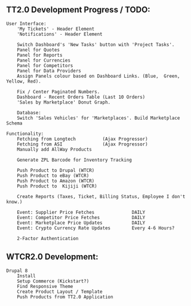TT2.0 Development Progress / TODO:
-------------------------------------------------------------------------------
    User Interface:
        'My Tickets' - Header Element
        'Notifications' - Header Element
        
        Switch Dashboard's 'New Tasks' button with 'Project Tasks'.
        Panel for Quotes
        Panel for Reports
        Panel for Currencies
        Panel for Competitors
        Panel for Data Providers    
        Assign Panels colour based on Dashboard Links. (Blue,  Green, Yellow, Red).
        
        Fix / Center Paginated Numbers.
        Dashboard - Recent Orders Table (Last 10 Orders)
        'Sales by Marketplace' Donut Graph.       

        Database:
        Switch 'Sales Vehicles' for 'Marketplaces'. Build Marketplace Schema

    Functionality:
        Fetching from Longtech          (Ajax Progressor)
        Fetching from ASI               (Ajax Progressor)
        Manually add AllWay Products    

        Generate ZPL Barcode for Inventory Tracking
        
        Push Product to Drupal (WTCR)
        Push Product to eBay (WTCR)
        Push Product to Amazon (WTCR)
        Push Product to  Kijiji (WTCR)

        Create Reports (Taxes, Ticket, Billing Status, Employee I don't know.)

        Event: Supplier Price Fetches              DAILY
        Event: Competitor Price Fetches            DAILY
        Event: Marketplace Price Updates           DAILY
        Event: Crypto Currency Rate Updates        Every 4-6 Hours?
        
        2-Factor Authentication
        
        
WTCR2.0 Development:
-------------------------------------------------------------------------------
    Drupal 8
        Install
        Setup Commerce (Kickstart?)
        Find Responsive Theme
        Create Product Layout / Template
        Push Products from TT2.0 Application
        
    
    